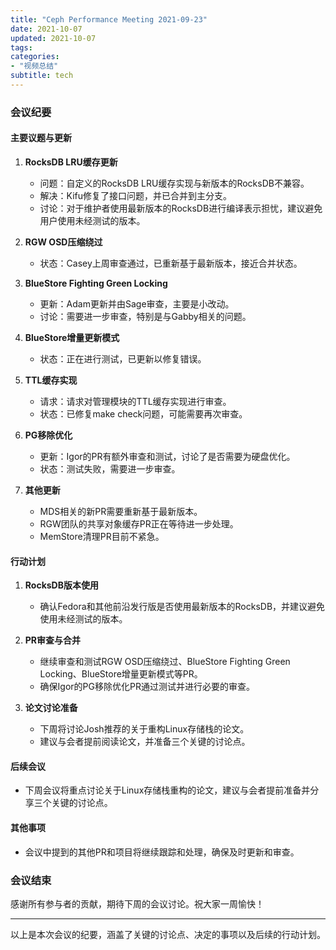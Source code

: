 ```yaml
---
title: "Ceph Performance Meeting 2021-09-23"
date: 2021-10-07
updated: 2021-10-07
tags:
categories:
- "视频总结"
subtitle: tech
---
```



### 会议纪要

#### 主要议题与更新

1. **RocksDB LRU缓存更新**
   - 问题：自定义的RocksDB LRU缓存实现与新版本的RocksDB不兼容。
   - 解决：Kifu修复了接口问题，并已合并到主分支。
   - 讨论：对于维护者使用最新版本的RocksDB进行编译表示担忧，建议避免用户使用未经测试的版本。

2. **RGW OSD压缩绕过**
   - 状态：Casey上周审查通过，已重新基于最新版本，接近合并状态。

3. **BlueStore Fighting Green Locking**
   - 更新：Adam更新并由Sage审查，主要是小改动。
   - 讨论：需要进一步审查，特别是与Gabby相关的问题。

4. **BlueStore增量更新模式**
   - 状态：正在进行测试，已更新以修复错误。

5. **TTL缓存实现**
   - 请求：请求对管理模块的TTL缓存实现进行审查。
   - 状态：已修复make check问题，可能需要再次审查。

6. **PG移除优化**
   - 更新：Igor的PR有额外审查和测试，讨论了是否需要为硬盘优化。
   - 状态：测试失败，需要进一步审查。

7. **其他更新**
   - MDS相关的新PR需要重新基于最新版本。
   - RGW团队的共享对象缓存PR正在等待进一步处理。
   - MemStore清理PR目前不紧急。

#### 行动计划

1. **RocksDB版本使用**
   - 确认Fedora和其他前沿发行版是否使用最新版本的RocksDB，并建议避免使用未经测试的版本。

2. **PR审查与合并**
   - 继续审查和测试RGW OSD压缩绕过、BlueStore Fighting Green Locking、BlueStore增量更新模式等PR。
   - 确保Igor的PG移除优化PR通过测试并进行必要的审查。

3. **论文讨论准备**
   - 下周将讨论Josh推荐的关于重构Linux存储栈的论文。
   - 建议与会者提前阅读论文，并准备三个关键的讨论点。

#### 后续会议

- 下周会议将重点讨论关于Linux存储栈重构的论文，建议与会者提前准备并分享三个关键的讨论点。

#### 其他事项

- 会议中提到的其他PR和项目将继续跟踪和处理，确保及时更新和审查。

### 会议结束

感谢所有参与者的贡献，期待下周的会议讨论。祝大家一周愉快！

---

以上是本次会议的纪要，涵盖了关键的讨论点、决定的事项以及后续的行动计划。